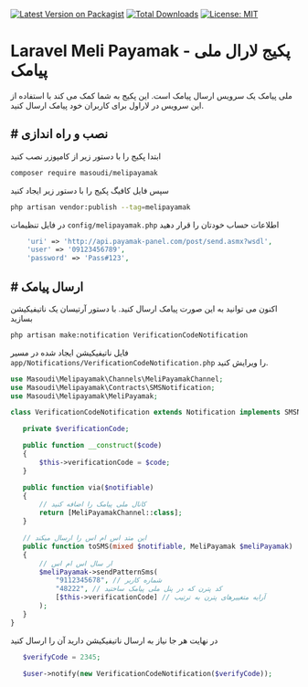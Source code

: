 [![Latest Version on Packagist](https://img.shields.io/packagist/v/masoudi/melipayamak.svg?style=flat)](https://packagist.org/packages/masoudi/melipayamak)
[![Total Downloads](https://img.shields.io/packagist/dt/masoudi/melipayamak.svg?style=flat)](https://packagist.org/packages/masoudi/melipayamak)
[![License: MIT](https://img.shields.io/badge/License-MIT-blue.svg?style=flat)](https://opensource.org/licenses/MIT)

# Laravel Meli Payamak - پکیج لارال ملی پیامک
ملی پیامک یک سرویس ارسال پیامک است. این پکیج به شما کمک می کند با استفاده از این سرویس در لاراول برای کاربران خود پیامک ارسال کنید.

## \# نصب و راه اندازی
ابتدا پکیج را با دستور زیر از کامپوزر نصب کنید

```bash
composer require masoudi/melipayamak
```
سپس فایل کافیگ پکیج را با دستور زیر ایجاد کنید

```bash
php artisan vendor:publish --tag=melipayamak 
```

در فایل تنظیمات `config/melipayamak.php` اطلاعات حساب خودتان را قرار دهید

```php
    'uri' => 'http://api.payamak-panel.com/post/send.asmx?wsdl',
    'user' => '09123456789',
    'password' => 'Pass#123',
```

## \# ارسال پیامک
اکنون می توانید به این صورت پیامک ارسال کنید. با دستور آرتیسان یک ناتیفیکیشن بسازید

```bash
php artisan make:notification VerificationCodeNotification
```
 فایل ناتیفیکیشن ایجاد شده در مسیر `app/Notifications/VerificationCodeNotification.php` را ویرایش کنید.

 ```php
 use Masoudi\Melipayamak\Channels\MeliPayamakChannel;
use Masoudi\Melipayamak\Contracts\SMSNotification;
use Masoudi\Melipayamak\MeliPayamak;

 class VerificationCodeNotification extends Notification implements SMSNotification {

    private $verificationCode;

    public function __construct($code)
    {
        $this->verificationCode = $code;
    }

    public function via($notifiable)
    {
        // کانال ملی پیامک را اضافه کنید
        return [MeliPayamakChannel::class];
    }

    // این متد اس ام اس را ارسال میکند
    public function toSMS(mixed $notifiable, MeliPayamak $meliPayamak)
    {
        // ار سال اس ام اس
        $meliPayamak->sendPatternSms(
            "9112345678", // شماره کاربر
            "48222", // کد پترن که در پنل ملی پیامک ساختید
            [$this->verificationCode] // آرایه متغییرهای پترن به ترتیب
        );
    }
 }
 ```

 در نهایت هر جا نیاز به ارسال ناتیفیکیشن دارید آن را ارسال کنید 
 
 ```php
    $verifyCode = 2345;
    
    $user->notify(new VerificationCodeNotification($verifyCode));
 ```
